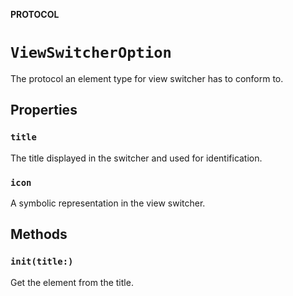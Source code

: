 **PROTOCOL**

# `ViewSwitcherOption`

The protocol an element type for view switcher has to conform to.

## Properties
### `title`

The title displayed in the switcher and used for identification.

### `icon`

A symbolic representation in the view switcher.

## Methods
### `init(title:)`

Get the element from the title.
